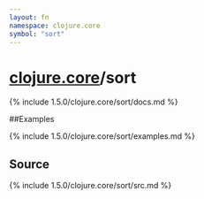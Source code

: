 ```yaml
---
layout: fn
namespace: clojure.core
symbol: "sort"
---
```


# [clojure.core](../)/sort

{% include 1.5.0/clojure.core/sort/docs.md %}

##Examples

{% include 1.5.0/clojure.core/sort/examples.md %}
## Source
{% include 1.5.0/clojure.core/sort/src.md %}

